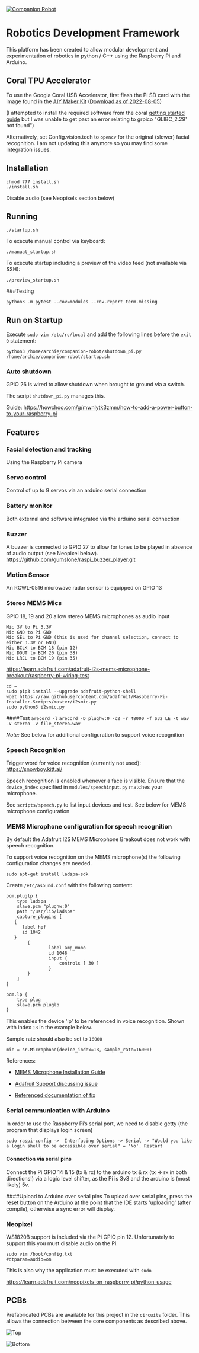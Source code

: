 [![Companion Robot](https://circleci.com/gh/danic85/companion-robot.svg?style=shield)](https://app.circleci.com/pipelines/github/danic85/companion-robot)

# Robotics Development Framework
This platform has been created to allow modular development and experimentation of robotics in python / C++ using the Raspberry Pi and Arduino.

## Coral TPU Accelerator

To use the Googla Coral USB Accelerator, first flash the Pi SD card with the image found in the [AIY Maker Kit](https://aiyprojects.withgoogle.com/maker/)
([Download as of 2022-08-05](https://github.com/google-coral/aiy-maker-kit-tools/releases/download/v20220518/aiy-maker-kit-2022-05-18.img.xz))

(I attempted to install the required software from the coral [getting started guide](https://coral.ai/docs/accelerator/get-started#1-install-the-edge-tpu-runtime) but I was unable to get past an error relating to grpico "GLIBC_2.29' not found")

Alternatively, set Config.vision.tech to `opencv` for the original (slower) facial recognition. I am not updating this anymore so you may find some integration issues.

## Installation
```
chmod 777 install.sh
./install.sh
```

Disable audio (see Neopixels section below)

## Running
```
./startup.sh
```
To execute manual control via keyboard:
```
./manual_startup.sh
```
To execute startup including a preview of the video feed (not available via SSH):
```
./preview_startup.sh
```

###Testing
```
python3 -m pytest --cov=modules --cov-report term-missing
```

## Run on Startup

Execute `sudo vim /etc/rc/local` and add the following lines before the `exit 0` statement:
```
python3 /home/archie/companion-robot/shutdown_pi.py
/home/archie/companion-robot/startup.sh
```

### Auto shutdown
GPIO 26 is wired to allow shutdown when brought to ground via a switch. 

The script `shutdown_pi.py` manages this.

Guide:
https://howchoo.com/g/mwnlytk3zmm/how-to-add-a-power-button-to-your-raspberry-pi

## Features

### Facial detection and tracking
Using the Raspberry Pi camera

### Servo control
Control of up to 9 servos via an arduino serial connection

### Battery monitor
Both external and software integrated via the arduino serial connection

### Buzzer
A buzzer is connected to GPIO 27 to allow for tones to be played in absence of audio output (see Neopixel below).
https://github.com/gumslone/raspi_buzzer_player.git

### Motion Sensor
An RCWL-0516 microwave radar sensor is equipped on GPIO 13

### Stereo MEMS Mics
GPIO 18, 19 and 20 allow stereo MEMS microphones as audio input
```
Mic 3V to Pi 3.3V
Mic GND to Pi GND
Mic SEL to Pi GND (this is used for channel selection, connect to either 3.3V or GND)
Mic BCLK to BCM 18 (pin 12)
Mic DOUT to BCM 20 (pin 38)
Mic LRCL to BCM 19 (pin 35)
```
https://learn.adafruit.com/adafruit-i2s-mems-microphone-breakout/raspberry-pi-wiring-test


```
cd ~
sudo pip3 install --upgrade adafruit-python-shell
wget https://raw.githubusercontent.com/adafruit/Raspberry-Pi-Installer-Scripts/master/i2smic.py
sudo python3 i2smic.py
```

####Test
`arecord -l`
`arecord -D plughw:0 -c2 -r 48000 -f S32_LE -t wav -V stereo -v file_stereo.wav`

_Note:_ See below for additional configuration to support voice recognition

### Speech Recognition
Trigger word for voice recognition (currently not used):
https://snowboy.kitt.ai/

Speech recognition is enabled whenever a face is visible. 
Ensure that the `device_index` specified in `modules/speechinput.py` matches your microphone. 

See `scripts/speech.py` to list input devices and test. See below for MEMS microphone configuration

### MEMS Microphone configuration for speech recognition

By default the Adafruit I2S MEMS Microphone Breakout does not work with speech recognition. 

To support voice recognition on the MEMS microphone(s) the following configuration changes are needed.

`sudo apt-get install ladspa-sdk`

Create `/etc/asound.conf` with the following content:

``` 
pcm.pluglp {
    type ladspa
    slave.pcm "plughw:0"
    path "/usr/lib/ladspa"
    capture_plugins [
   {   
      label hpf
      id 1042
   }
        {
                label amp_mono
                id 1048
                input {
                    controls [ 30 ]
                }
        }
    ]
}

pcm.lp {
    type plug
    slave.pcm pluglp
}
```

This enables the device 'lp' to be referenced in voice recognition. Shown with index `18` in the example below.

Sample rate should also be set to `16000`

`mic = sr.Microphone(device_index=18, sample_rate=16000)`

References: 

* [MEMS Microphone Installation Guide](https://learn.adafruit.com/adafruit-i2s-mems-microphone-breakout/raspberry-pi-wiring-test)

* [Adafruit Support discussing issue](https://forums.adafruit.com/viewtopic.php?f=50&t=181675&p=883853&hilit=MEMS#p883853)

* [Referenced documentation of fix](https://github.com/mpromonet/v4l2rtspserver/issues/94)

### Serial communication with Arduino

In order to use the Raspberry Pi’s serial port, we need to disable getty (the program that displays login screen)

`sudo raspi-config ->  Interfacing Options -> Serial -> "Would you like a login shell to be accessible over serial" = 'No'. Restart`

#### Connection via serial pins
Connect the Pi GPIO 14 & 15 (tx & rx) to the arduino tx & rx (tx -> rx in both directions!) via a logic level shifter, as the Pi is 3v3 and the arduino is (most likely) 5v.

####Upload to Arduino over serial pins
To upload over serial pins, press the reset button on the Arduino at the point that the IDE starts 'uploading' (after compile), otherwise a sync error will display.

### Neopixel

WS1820B support is included via the Pi GPIO pin 12. Unfortunately to support this you must disable audio on the Pi.

```
sudo vim /boot/config.txt
#dtparam=audio=on
```

This is also why the application must be executed with `sudo`

https://learn.adafruit.com/neopixels-on-raspberry-pi/python-usage

## PCBs
Prefabricated PCBs are available for this project in the `circuits` folder. This allows the connection between the core components as described above.

![Top](circuits/v2/Upper/Top%20Feb%202021_pcb.png)

![Bottom](circuits/v2/Lower/Lower%20Feb%202021_pcb.png)
